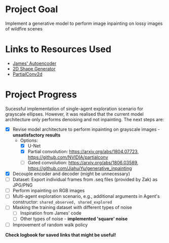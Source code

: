 # Project Goal
Implement a generative model to perform image inpainting on lossy images of wildfire scenes

# Links to Resources Used
- [James' Autoencoder](https://github.com/JamesHarcourt7/autoencoder-perception)
- [2D Shape Generator](https://github.com/TimoFlesch/2D-Shape-Generator)
- [PartialConv2d](https://github.com/NVIDIA/partialconv)

# Project Progress
Sucessful implementation of single-agent exploration scenario for grayscale ellipses. However, it was realised that the current model architecture only performs denoising and not inpainting. The next steps are:
- [X] Revise model architecture to perform inpainting on grayscale images - **unsatisfactory results**
    - Options: 
        - [X] U-Net
        - [X] Partial convolution: https://arxiv.org/abs/1804.07723, https://github.com/NVIDIA/partialconv
        - [ ] Gated convolution: https://arxiv.org/abs/1806.03589, https://github.com/JiahuiYu/generative_inpainting
- [X] Decouple encoder and decoder (might be unnecessary)
- [ ] Dataset: Export individual frames from .seq files (provided by Zak) as JPG/PNG
- [ ] Perform inpainting on RGB images
- [ ] Multi-agent exploration scenario, e.g., additional arguments in Agent's constructor: `shared_observed, shared_explored`
- [ ] Masking the training dataset with different types of noise
    - [ ] Inspiration from James' code
    - [ ] Other types of noise - **implemented 'square' noise**
- [ ] Improvement of random walk policy

**Check logbook for saved links that might be useful!**
